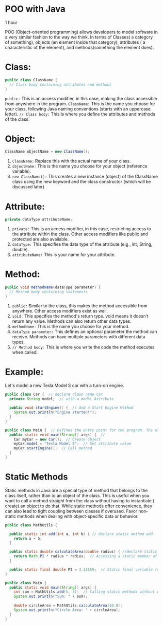 # POO with Java

1 hour

POO (Object-oriented programming) allows developers to model software in a very similar fashion to the way we think. In terms of Classes( a category of something), objects (an element inside that category), attributes ( a characteristic of the element), and methods(something the element does). 

# Class:

```Java
public class ClassName {
  // Class body containing attributes and methods
}
```
`public:` This is an access modifier, in this case, making the class accessible from anywhere in the program.
`ClassName:` This is the name you choose for your class, following Java naming conventions (starts with an uppercase letter).
`// Class body:` This is where you define the attributes and methods of the class.

# Object:

```java
ClassName objectName = new ClassName();
```
1. `ClassName:` Replace this with the actual name of your class.
2. `objectName:` This is the name you choose for your object (reference variable).
3. `new ClassName():` This creates a new instance (object) of the ClassName class using the new keyword and the class constructor (which will be discussed later).

# Attribute:

```Java
private dataType attributeName;
```
1. `private:` This is an access modifier, in this case, restricting access to the attribute within the class. Other access modifiers like public and protected are also available.
2. `dataType:` This specifies the data type of the attribute (e.g., int, String, double).
3. `attributeName:` This is your name for your attribute.

# Method:

```Java
public void methodName(dataType parameter) {
  // Method body containing statements
}
```
1. `public:` Similar to the class, this makes the method accessible from anywhere. Other access modifiers exist as well.
2. `void:` This specifies the method's return type. void means it doesn't return any value. Methods can also return other data types.
3. `methodName:` This is the name you choose for your method.
4. `dataType parameter:` This defines an optional parameter the method can receive. Methods can have multiple parameters with different data types.
5. `// Method body:` This is where you write the code the method executes when called.

# Example:

Let's model a new Tesla Model S car with a turn-on engine. 

```Java
public class Car {  // declare class name Car
  private String model;  // with a model Attribute
  
  public void startEngine() {  // And a Start Engine Method
    System.out.println("Engine started!");
  }
}

public class Main {  // Defines the entry point for the program. The execution starts.
  public static void main(String[] args) {  //
    Car myCar = new Car();  // Create object
    myCar.model = "Tesla Model S";  // Set attribute value
    myCar.startEngine();  // Call method
  }
}
```
# Static Methods

Static methods in Java are a special type of method that belongs to the class itself, rather than to an object of the class. This is useful when you want to call a method straight from the class without having to instantiate ( create) an object to do that. While static methods offer convenience, they can also lead to tight coupling between classes if overused. Favor non-static methods when dealing with object-specific data or behavior.

```java
public class MathUtils {

  public static int add(int a, int b) { // declare static method add
    return a + b;
  }

  public static double calculateArea(double radius) { //declare static method calculateArea
    return Math.PI * radius * radius;  // Accessing a static member of Math class
  }

  public static final double PI = 3.14159;  // Static final variable (constant)
}

public class Main {
  public static void main(String[] args) {
    int sum = MathUtils.add(5, 3);  // Calling static methods without object
    System.out.println("Sum: " + sum);
    
    double circleArea = MathUtils.calculateArea(10.0);
    System.out.println("Circle Area: " + circleArea);
  }
}
```

